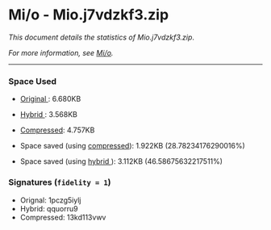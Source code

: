 # Mi/o - Mio.j7vdzkf3.zip
_This document details the statistics of Mio.j7vdzkf3.zip_.

_For more information, see [Mi/o](https://Ephellon.github.io/mio/)._

----

### Space Used
  - [Original  ](Mio.j7vdzkf3.org.txt): 6.680KB
  - [Hybrid    ](Mio.j7vdzkf3.hyb.txt): 3.568KB
  - [Compressed](Mio.j7vdzkf3.cmp.txt): 4.757KB

  - Space saved (using [compressed](Mio.j7vdzkf3.cmp.txt)): 1.922KB (28.78234176290016%)
  - Space saved (using [hybrid    ](Mio.j7vdzkf3.hyb.txt)): 3.112KB (46.58675632217511%)

### Signatures (`fidelity = 1`)
  - Orignal:    1pczg5iylj
  - Hybrid:     qquorru9
  - Compressed: 13kd113vwv
  
